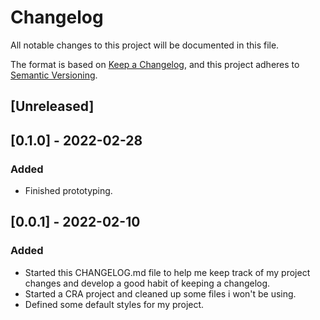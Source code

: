 # Changelog
All notable changes to this project will be documented in this file.

The format is based on [Keep a Changelog](https://keepachangelog.com/en/1.0.0/),
and this project adheres to [Semantic Versioning](https://semver.org/spec/v2.0.0.html).

## [Unreleased]

## [0.1.0] - 2022-02-28

### Added
- Finished prototyping.
## [0.0.1] - 2022-02-10
### Added
- Started this CHANGELOG.md file to help me keep track of my project changes and develop a good habit of keeping a changelog.
- Started a CRA project and cleaned up some files i won't be using.
- Defined some default styles for my project.
